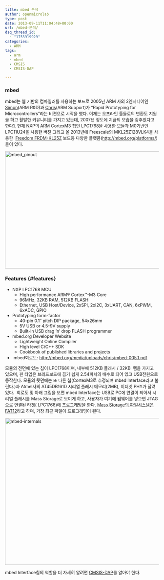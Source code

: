 ```yaml
---
title: mbed 분석
author: openmicrolab
type: post
date: 2013-09-11T11:04:48+00:00
url: /mbed-분석/
dsq_thread_id:
  - "1753919929"
categories:
  - ARM
tags:
  - arm
  - mbed
  - CMSIS
  - CMSIS-DAP

---
```

### mbed

mbed는 웹 기반의 컴파일러를 사용하는 보드로 2005년 ARM 사의 2엔지니어인 <a href="http://mbed.org/users/simon/" target="_blank">Simon</a>(ARM R&D)과 <a href="http://mbed.org/users/chris/" target="_blank">Chris</a>(ARM Support)가 &#8220;Rapid Prototyping for Microcontrollers&#8221;라는 비젼으로 시작을 했다. 이제는 오프라인 툴들로의 변환도 지원을 하고 활발한 커뮤니티를 가지고 있는데, 2007년 정도에 지금의 모습을 갖추었다고 한다<a href="http://mbed.org/handbook/Founders-interview" target="_blank">[1]</a>. 현재 NXP의 ARM CortexM3 칩인 LPC1768을 사용한 모듈과 M0기반인 LPC11U24을 사용한 버젼 그리고 올 2013년에 Freescale의 MKL25Z128VLK4을 사용한  <a href="http://mbed.org/blog/entry/mbed-enabled-Freescale-FRDM-KL25Z-board/" target="_blank">Freedom FRDM-KL25Z</a> 보드등 다양한 플랫폼(<a href="http://mbed.org/platforms/" target="_blank">http://mbed.org/platforms/</a>) 들이 있다.

[<img loading="lazy" class="size-full wp-image-2664 alignnone" alt="mbed_pinout" src="/images/2013/09/mbed_pinout.png" width="610" height="383" srcset="/images/2013/09/mbed_pinout.png 610w, /images/2013/09/mbed_pinout-300x188.png 300w" sizes="(max-width: 610px) 100vw, 610px" />][1]

### Features {#features}

  * NXP LPC1768 MCU 
      * High performance ARM® Cortex™-M3 Core
      * 96MHz, 32KB RAM, 512KB FLASH
      * Ethernet, USB Host/Device, 2xSPI, 2xI2C, 3xUART, CAN, 6xPWM, 6xADC, GPIO
  * Prototyping form-factor 
      * 40-pin 0.1&#8243; pitch DIP package, 54x26mm
      * 5V USB or 4.5-9V supply
      * Built-in USB drag &#8216;n&#8217; drop FLASH programmer
  * mbed.org Developer Website 
      * Lightweight Online Compiler
      * High level C/C++ SDK
      * Cookbook of published libraries and projects
  *  mbed회로도: <a href="http://mbed.org/media/uploads/chris/mbed-005.1.pdf" target="_blank">http://mbed.org/media/uploads/chris/mbed-005.1.pdf</a>

모듈의 전면에 있는 칩이 LPC1768이며, 내부에 512KB 플래시 / 32KB  램을 가지고 있으며, 핀 타입은 브레드보드에 꼽기 쉽게 2.54피치의 배수로 되어 있고 USB전원으로 동작한다. 모듈의 뒷면에는 또 다른 칩(CortexM3로 추정되며 mbed Interface라고 불린다.)과 Atmel사의 AT45DB161D 시리얼 플래시 메모리(2MB), 이더넷 PHY가 달려있다.  회로도 및 아래 그림을 보면 mbed Interface는 USB로 PC에 연결이 되어서 시리얼 플래시를 Mass Storage로 보이게 하고, 사용자가 여기에 펌웨어를 넣으면 JTAG으로 연결된 타겟( LPC1768)에 프로그래밍을 한다. <a href="http://raeda.blog.com/2012/08/12/mbed-forensics/" target="_blank">Mass Storage의 파일시스템은 FAT12</a>라고 하며, 가장 최근 파일이 프로그래밍이 된다.

[<img loading="lazy" class="alignnone  wp-image-2665" alt="mbed-internals" src="/images/2013/09/mbed-internals.jpg" width="640" height="480" srcset="/images/2013/09/mbed-internals.jpg 800w, /images/2013/09/mbed-internals-300x225.jpg 300w" sizes="(max-width: 640px) 100vw, 640px" />][2]

mbed Interface칩의 역할을 더 자세히 알려면 <a href="http://openmicrolab.com/cmsis-dap-%EB%9E%80/" target="_blank">CMSIS-DAP</a>를 알아야 한다.

 [1]: /images/2013/09/mbed_pinout.png
 [2]: /images/2013/09/mbed-internals.jpg
